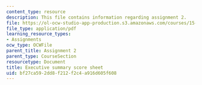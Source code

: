 ```yaml
---
content_type: resource
description: This file contains information regarding assignment 2.
file: https://ol-ocw-studio-app-production.s3.amazonaws.com/courses/15-390-new-enterprises-spring-2013/bf27ca592dd8f212f2c4a916d605f608_MIT15_390S13_assgn2sheet.pdf
file_type: application/pdf
learning_resource_types:
- Assignments
ocw_type: OCWFile
parent_title: Assignment 2
parent_type: CourseSection
resourcetype: Document
title: Executive summary score sheet
uid: bf27ca59-2dd8-f212-f2c4-a916d605f608
---
```

